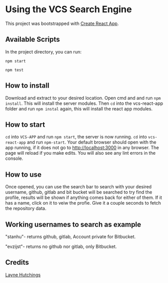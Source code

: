 # Using the VCS Search Engine

This project was bootstrapped with [Create React App](https://github.com/facebook/create-react-app).

## Available Scripts

In the project directory, you can run:

`npm start`

`npm test`

## How to install

Download and extract to your desired location. Open cmd and and run `npm install`. This will install the server modules. Then `cd` into the vcs-react-app folder and run `npm instal` again, this will install the react app modules.

## How to start

`cd` into `VCS-APP` and run `npm start`, the server is now running. `cd` into `vcs-react-app` and run `npm-start`. Your default browser should open with the app running, if it does not go to [http://localhost:3000](http://localhost:3000) in any browser. The page will reload if you make edits. You will also see any lint errors in the console.

## How to use

Once opened, you can use the search bar to search with your desired username, github, gitlab and bit bucket will be searched to try find the profile, results will be shown if anything comes back for either of them. If it has a name, click on it to veiw the profie. Give it a couple seconds to fetch the repository data.

## Working usernames to search as example

"stanhu"- returns github, gitlab, Account private for Bitbucket.

"evzijst"- returns no github nor gitlab, only Bitbucket.

## Credits

[Layne Hutchings](https://github.com/layne74)
